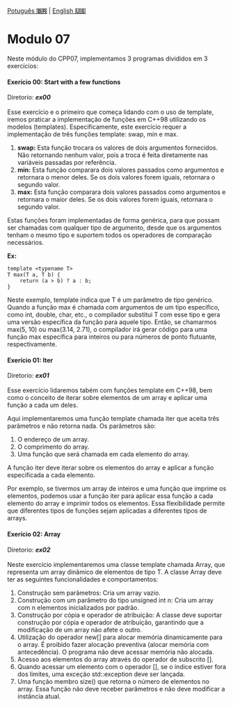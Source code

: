 <a href="" target="_blank">Potuguês **🇧🇷**</a> | <a href="./README_en.md" target="_blank">English **🇺🇸**</a>

# Modulo 07
Neste módulo do CPP07, implementamos 3 programas divididos em 3 exercícios:

#### Exerício 00: Start with a few functions
Diretorio: _**ex00**_</br></br>
Esse exercício e o primeiro que começa lidando com o uso de template, iremos praticar a  implementação de funções em C++98 utilizando os modelos (templates). Especificamente, este exercício requer a implementação de três funções template: swap, min e max.

1. **swap:** Esta função trocara os valores de dois argumentos fornecidos. Não retornando nenhum valor, pois a troca é feita diretamente nas variáveis passadas por referência.
2. **min:** Esta função comparara dois valores passados como argumentos e retornara o menor deles. Se os dois valores forem iguais, retornara o segundo valor.
3. **max:** Esta função comparara dois valores passados como argumentos e retornara o maior deles. Se os dois valores forem iguais, retornara o segundo valor.

Estas funções foram implementadas de forma genérica, para que possam ser chamadas com qualquer tipo de argumento, desde que os argumentos tenham o mesmo tipo e suportem todos os operadores de comparação necessários.

**Ex:**
```
template <typename T>
T max(T a, T b) {
    return (a > b) ? a : b;
}
```
Neste exemplo, template <typename T> indica que T é um parâmetro de tipo genérico. Quando a função max é chamada com argumentos de um tipo específico, como int, double, char, etc., o compilador substitui T com esse tipo e gera uma versão específica da função para aquele tipo. Então, se chamarmos max(5, 10) ou max(3.14, 2.71), o compilador irá gerar código para uma função max específica para inteiros ou para números de ponto flutuante, respectivamente.

#### Exerício 01: Iter
Diretorio: _**ex01**_</br></br>
Esse exercício lidaremos tabém com funções  template em C++98, bem como o conceito de iterar sobre elementos de um array e aplicar uma função a cada um deles.

Aqui implementaremos uma função template chamada iter que aceita três parâmetros e não retorna nada. Os parâmetros são:

1. O endereço de um array.
2. O comprimento do array.
3. Uma função que será chamada em cada elemento do array.
   
A função iter deve iterar sobre os elementos do array e aplicar a função especificada a cada elemento.

Por exemplo, se tivermos um array de inteiros e uma função que imprime os elementos, podemos usar a função iter para aplicar essa função a cada elemento do array e imprimir todos os elementos. Essa flexibilidade permite que diferentes tipos de funções sejam aplicadas a diferentes tipos de arrays.

#### Exerício 02: Array
Diretorio: _**ex02**_</br></br>
Neste exercício implementaremos uma classe template chamada Array, que representa um array dinâmico de elementos de tipo T. A classe Array deve ter as seguintes funcionalidades e comportamentos:

1. Construção sem parâmetros: Cria um array vazio.
2. Construção com um parâmetro do tipo unsigned int n: Cria um array com n elementos inicializados por padrão.
3. Construção por cópia e operador de atribuição: A classe deve suportar construção por cópia e operador de atribuição, garantindo que a modificação de um array não afete o outro.
4. Utilização do operador new[] para alocar memória dinamicamente para o array. É proibido fazer alocação preventiva (alocar memória com antecedência). O programa não deve acessar memória não alocada.
5. Acesso aos elementos do array através do operador de subscrito [].
6. Quando acessar um elemento com o operador [], se o índice estiver fora dos limites, uma exceção std::exception deve ser lançada.
7. Uma função membro size() que retorna o número de elementos no array. Essa função não deve receber parâmetros e não deve modificar a instância atual.

